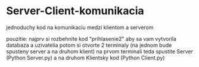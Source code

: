 # Server-Client-komunikacia

jednoduchy kod na komunikaciu medzi klientom a serverom

pouzitie:
najprv si rozbehnite kod "prihlasenie2" aby sa vam vytvorila databaza a uzivatelia
potom si otvorte 2 terminaly            (na jednom bude spusteny server a na druhom klient)
na prvom terminali teda spustite Server (Python Server.py)
a na druhom Klientsky kod               (Python Client.py)
